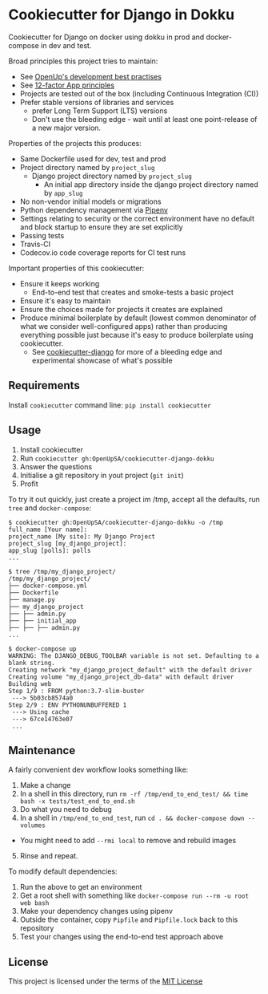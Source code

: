 Cookiecutter for Django in Dokku
================================

Cookiecutter for Django on docker using dokku in prod and docker-compose in dev and test.

Broad principles this project tries to maintain:

- See [OpenUp's development best practises](https://github.com/OpenUpSA/best-practices/blob/master/development.md)
- See [12-factor App principles](https://12factor.net/)
- Projects are tested out of the box (including Continuous Integration (CI))
- Prefer stable versions of libraries and services
  - prefer Long Term Support (LTS) versions
  - Don't use the bleeding edge - wait until at least one point-release of a new major version.

Properties of the projects this produces:

- Same Dockerfile used for dev, test and prod
- Project directory named by `project_slug`
  - Django project directory named by `project_slug`
    - An initial app directory inside the django project directory named by `app_slug`
- No non-vendor initial models or migrations
- Python dependency management via [Pipenv](https://pypi.org/project/pipenv/)
- Settings relating to security or the correct environment have no default and block startup to ensure they are set explicitly
- Passing tests
- Travis-CI
- Codecov.io code coverage reports for CI test runs


Important properties of this cookiecutter:

- Ensure it keeps working
  - End-to-end test that creates and smoke-tests a basic project
- Ensure it's easy to maintain
- Ensure the choices made for projects it creates are explained
- Produce minimal boilerplate by default (lowest common denominator of what we consider well-configured apps) rather than producing everything possible just because it's easy to produce boilerplate using cookiecutter.
  - See [cookiecutter-django](https://github.com/pydanny/cookiecutter-django/) for more of a bleeding edge and experimental showcase of what's possible


Requirements
------------
Install `cookiecutter` command line: `pip install cookiecutter`


Usage
-----

1. Install cookiecutter
2. Run `cookiecutter gh:OpenUpSA/cookiecutter-django-dokku`
3. Answer the questions
4. Initialise a git repository in yout project (`git init`)
5. Profit

To try it out quickly, just create a project im /tmp, accept all the defaults, run `tree` and `docker-compose`:

    $ cookiecutter gh:OpenUpSA/cookiecutter-django-dokku -o /tmp
    full_name [Your name]:
    project_name [My site]: My Django Project
    project_slug [my_django_project]:
    app_slug [polls]: polls
    ...

    $ tree /tmp/my_django_project/
    /tmp/my_django_project/
    ├── docker-compose.yml
    ├── Dockerfile
    ├── manage.py
    ├── my_django_project
    ├── ├── admin.py
    ├── ├── initial_app
    ├── ├── ├── admin.py
    ...

    $ docker-compose up
    WARNING: The DJANGO_DEBUG_TOOLBAR variable is not set. Defaulting to a blank string.
    Creating network "my_django_project_default" with the default driver
    Creating volume "my_django_project_db-data" with default driver
    Building web
    Step 1/9 : FROM python:3.7-slim-buster
     ---> 5b03cb8574a0
    Step 2/9 : ENV PYTHONUNBUFFERED 1
     ---> Using cache
     ---> 67ce14763e07
     ...


Maintenance
-----------

A fairly convenient dev workflow looks something like:

1. Make a change
2. In a shell in this directory, run `rm -rf /tmp/end_to_end_test/ && time bash -x tests/test_end_to_end.sh`
3. Do what you need to debug
4. In a shell in `/tmp/end_to_end_test`, run `cd . && docker-compose down --volumes`
  - You might need to add `--rmi local` to remove and rebuild images
5. Rinse and repeat.

To modify default dependencies:

1. Run the above to get an environment
2. Get a root shell with something like `docker-compose run --rm -u root web bash`
3. Make your dependency changes using pipenv
4. Outside the container, copy `Pipfile` and `Pipfile.lock` back to this repository
5. Test your changes using the end-to-end test approach above


License
-------
This project is licensed under the terms of the [MIT License](/LICENSE)
